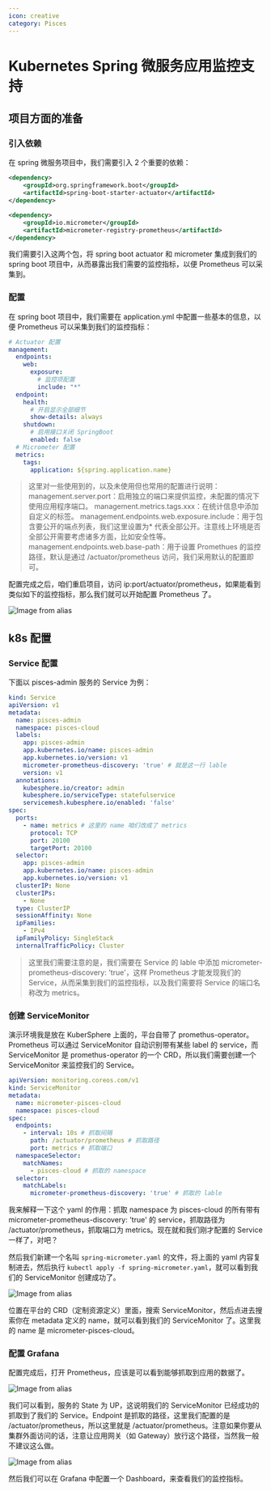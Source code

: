 ```yaml
---
icon: creative
category: Pisces
---
```


# Kubernetes Spring 微服务应用监控支持

## 项目方面的准备

### 引入依赖

在 spring 微服务项目中，我们需要引入 2 个重要的依赖：

```xml
<dependency>  
    <groupId>org.springframework.boot</groupId>  
    <artifactId>spring-boot-starter-actuator</artifactId>  
</dependency>  

<dependency>
    <groupId>io.micrometer</groupId>  
    <artifactId>micrometer-registry-prometheus</artifactId>  
</dependency>
```

我们需要引入这两个包，将 spring boot actuator 和 micrometer 集成到我们的 spring boot 项目中，从而暴露出我们需要的监控指标，以便 Prometheus 可以采集到。

### 配置

在 spring boot 项目中，我们需要在 application.yml 中配置一些基本的信息，以便 Prometheus 可以采集到我们的监控指标：

```yaml
# Actuator 配置
management:
  endpoints:
    web:
      exposure:
        # 监控项配置
        include: "*"
  endpoint:
    health:
      # 开启显示全部细节
      show-details: always
    shutdown:
      # 启用接口关闭 SpringBoot
      enabled: false
  # Micrometer 配置
  metrics:
    tags:
      application: ${spring.application.name}
```

> 这里对一些使用到的，以及未使用但也常用的配置进行说明：
> management.server.port：启用独立的端口来提供监控，未配置的情况下使用应用程序端口。 
> management.metrics.tags.xxx：在统计信息中添加自定义的标签。
> management.endpoints.web.exposure.include：用于包含要公开的端点列表，我们这里设置为* 代表全部公开。注意线上环境是否全部公开需要考虑诸多方面，比如安全性等。
> management.endpoints.web.base-path：用于设置 Promethues 的监控路径，默认是通过 /actuator/prometheus 访问，我们采用默认的配置即可。

配置完成之后，咱们重启项目，访问 ip:port/actuator/prometheus，如果能看到类似如下的监控指标，那么我们就可以开始配置 Prometheus 了。

![Image from alias](../images/spring-metrice01.png)

## k8s 配置

### Service 配置

下面以 pisces-admin 服务的 Service 为例：

```yaml
kind: Service
apiVersion: v1
metadata:
  name: pisces-admin
  namespace: pisces-cloud
  labels:
    app: pisces-admin
    app.kubernetes.io/name: pisces-admin
    app.kubernetes.io/version: v1
    micrometer-prometheus-discovery: 'true' # 就是这一行 lable
    version: v1
  annotations:
    kubesphere.io/creator: admin
    kubesphere.io/serviceType: statefulservice
    servicemesh.kubesphere.io/enabled: 'false'
spec:
  ports:
    - name: metrics # 这里的 name 咱们改成了 metrics
      protocol: TCP
      port: 20100
      targetPort: 20100
  selector:
    app: pisces-admin
    app.kubernetes.io/name: pisces-admin
    app.kubernetes.io/version: v1
  clusterIP: None
  clusterIPs:
    - None
  type: ClusterIP
  sessionAffinity: None
  ipFamilies:
    - IPv4
  ipFamilyPolicy: SingleStack
  internalTrafficPolicy: Cluster
```

> 这里我们需要注意的是，我们需要在 Service 的 lable 中添加 micrometer-prometheus-discovery: 'true'，这样 Prometheus 才能发现我们的 Service，从而采集到我们的监控指标，以及我们需要将 Service 的端口名称改为 metrics。

### 创建 ServiceMonitor

演示环境我是放在 KuberSphere 上面的，平台自带了 promethus-operator。Prometheus 可以通过 ServiceMonitor 自动识别带有某些 label 的 service，而 ServiceMonitor 是 promethus-operator 的一个 CRD，所以我们需要创建一个 ServiceMonitor 来监控我们的 Service。

```yaml
apiVersion: monitoring.coreos.com/v1
kind: ServiceMonitor
metadata:
  name: micrometer-pisces-cloud
  namespace: pisces-cloud
spec:
  endpoints:
    - interval: 10s # 抓取间隔
      path: /actuator/prometheus # 抓取路径
      port: metrics # 抓取端口
  namespaceSelector:
    matchNames:
      - pisces-cloud # 抓取的 namespace
  selector:
    matchLabels:
      micrometer-prometheus-discovery: 'true' # 抓取的 lable
```

我来解释一下这个 yaml 的作用：抓取 namespace 为 pisces-cloud 的所有带有 micrometer-prometheus-discovery: 'true' 的 service，抓取路径为 /actuator/prometheus，抓取端口为 metrics。现在就和我们刚才配置的 Service 一样了，对吧？

然后我们新建一个名叫 `spring-micrometer.yaml` 的文件，将上面的 yaml 内容复制进去，然后执行 `kubectl apply -f spring-micrometer.yaml`，就可以看到我们的 ServiceMonitor 创建成功了。

![Image from alias](../images/spring-metrice02.png)

位置在平台的 CRD（定制资源定义）里面，搜索 ServiceMonitor，然后点进去搜索你在 metadata 定义的 name，就可以看到我们的 ServiceMonitor 了。这里我的 name 是 micrometer-pisces-cloud。

### 配置 Grafana

配置完成后，打开 Prometheus，应该是可以看到能够抓取到应用的数据了。

![Image from alias](../images/spring-metrice03.png)

我们可以看到，服务的 State 为 UP，这说明我们的 ServiceMonitor 已经成功的抓取到了我们的 Service。Endpoint 是抓取的路径，这里我们配置的是 /actuator/prometheus，所以这里就是 /actuator/prometheus。注意如果你要从集群外面访问的话，注意让应用网关（如 Gateway）放行这个路径，当然我一般不建议这么做。

![Image from alias](../images/spring-metrice04.png)

然后我们可以在 Grafana 中配置一个 Dashboard，来查看我们的监控指标。



